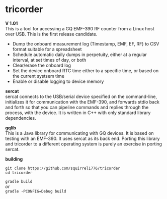 tricorder
=========


**V 1.01**  
This is a tool for accessing a GQ EMF-390 RF counter from a Linux host over USB.
This is the first release candidate.
  
- Dump the onboard measurement log (Timestamp, EMF, EF, RF) to CSV format suitable for a spreadsheet
- Schedule automatic daily dumps in perpetuity, either at a regular interval, at set times of day, or both
- Clear/erase the onboard log
- Set the device onboard RTC time either to a specific time, or based on the current systsem time
- Enable or disable logging to device memory
  
**sercat**  
sercat connects to the USB/serial device specified on the command-line, initializes it for communication with the EMF-390, and forwards stdio back and forth
so that you can pipeline commands and replies through the process, with the device. It is written in C++ with only standard library dependencies.
  
**gqlib**  
This is a Java library for communicating with GQ devices. It is based on testing with an EMF-390. It uses sercat as its back end.
Porting this library and tricorder to a different operating system is purely an exercise in porting sercat.
  
**building**  
  
`git clone https://github.com/squirrel1776/tricorder`  
`cd tricorder`  
  
`gradle build`  
*or*  
`gradle -PCONFIG=Debug build`  

